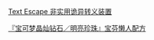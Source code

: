 [Text Escape 非实用诡异转义装置](https://aeroblast.github.io/webapp/text_escape)

[『宝可梦晶灿钻石／明亮珍珠』宝芬懒人配方](https://aeroblast.github.io/webapp/game_guide/PMBDSP_PoffinRecipe.html)
